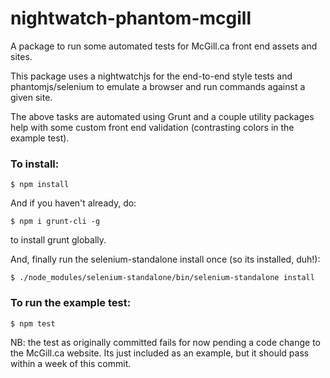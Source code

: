# nightwatch-phantom-mcgill
A package to run some automated tests for McGill.ca front end assets and sites.

This package uses a nightwatchjs for the end-to-end style tests and phantomjs/selenium to emulate a browser and run commands against a given site.  

The above tasks are automated using Grunt and a couple utility packages help with some custom front end validation (contrasting colors in the example test).

### To install:

```
$ npm install
```

And if you haven't already, do:

```
$ npm i grunt-cli -g
```
to install grunt globally.

And, finally run the selenium-standalone install once (so its installed, duh!):

```
$ ./node_modules/selenium-standalone/bin/selenium-standalone install
```

### To run the example test:

```
$ npm test
```

NB: the test as originally committed fails for now pending a code change to the McGill.ca website.  Its just included as an example, but it should pass within a week of this commit.
